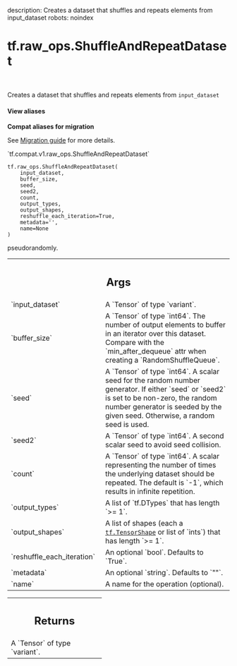 description: Creates a dataset that shuffles and repeats elements from input_dataset
robots: noindex

# tf.raw_ops.ShuffleAndRepeatDataset

<!-- Insert buttons and diff -->

<table class="tfo-notebook-buttons tfo-api nocontent" align="left">

</table>



Creates a dataset that shuffles and repeats elements from `input_dataset`


<section class="expandable">
  <h4 class="showalways">View aliases</h4>
  <p>
<b>Compat aliases for migration</b>
<p>See
<a href="https://www.tensorflow.org/guide/migrate">Migration guide</a> for
more details.</p>
<p>`tf.compat.v1.raw_ops.ShuffleAndRepeatDataset`</p>
</p>
</section>

<pre class="devsite-click-to-copy prettyprint lang-py tfo-signature-link">
<code>tf.raw_ops.ShuffleAndRepeatDataset(
    input_dataset,
    buffer_size,
    seed,
    seed2,
    count,
    output_types,
    output_shapes,
    reshuffle_each_iteration=True,
    metadata=&#x27;&#x27;,
    name=None
)
</code></pre>



<!-- Placeholder for "Used in" -->


pseudorandomly.

<!-- Tabular view -->
 <table class="responsive fixed orange">
<colgroup><col width="214px"><col></colgroup>
<tr><th colspan="2"><h2 class="add-link">Args</h2></th></tr>

<tr>
<td>
`input_dataset`<a id="input_dataset"></a>
</td>
<td>
A `Tensor` of type `variant`.
</td>
</tr><tr>
<td>
`buffer_size`<a id="buffer_size"></a>
</td>
<td>
A `Tensor` of type `int64`.
The number of output elements to buffer in an iterator over
this dataset. Compare with the `min_after_dequeue` attr when creating a
`RandomShuffleQueue`.
</td>
</tr><tr>
<td>
`seed`<a id="seed"></a>
</td>
<td>
A `Tensor` of type `int64`.
A scalar seed for the random number generator. If either `seed` or
`seed2` is set to be non-zero, the random number generator is seeded
by the given seed.  Otherwise, a random seed is used.
</td>
</tr><tr>
<td>
`seed2`<a id="seed2"></a>
</td>
<td>
A `Tensor` of type `int64`.
A second scalar seed to avoid seed collision.
</td>
</tr><tr>
<td>
`count`<a id="count"></a>
</td>
<td>
A `Tensor` of type `int64`.
A scalar representing the number of times the underlying dataset
should be repeated. The default is `-1`, which results in infinite repetition.
</td>
</tr><tr>
<td>
`output_types`<a id="output_types"></a>
</td>
<td>
A list of `tf.DTypes` that has length `>= 1`.
</td>
</tr><tr>
<td>
`output_shapes`<a id="output_shapes"></a>
</td>
<td>
A list of shapes (each a <a href="../../tf/TensorShape.md"><code>tf.TensorShape</code></a> or list of `ints`) that has length `>= 1`.
</td>
</tr><tr>
<td>
`reshuffle_each_iteration`<a id="reshuffle_each_iteration"></a>
</td>
<td>
An optional `bool`. Defaults to `True`.
</td>
</tr><tr>
<td>
`metadata`<a id="metadata"></a>
</td>
<td>
An optional `string`. Defaults to `""`.
</td>
</tr><tr>
<td>
`name`<a id="name"></a>
</td>
<td>
A name for the operation (optional).
</td>
</tr>
</table>



<!-- Tabular view -->
 <table class="responsive fixed orange">
<colgroup><col width="214px"><col></colgroup>
<tr><th colspan="2"><h2 class="add-link">Returns</h2></th></tr>
<tr class="alt">
<td colspan="2">
A `Tensor` of type `variant`.
</td>
</tr>

</table>

